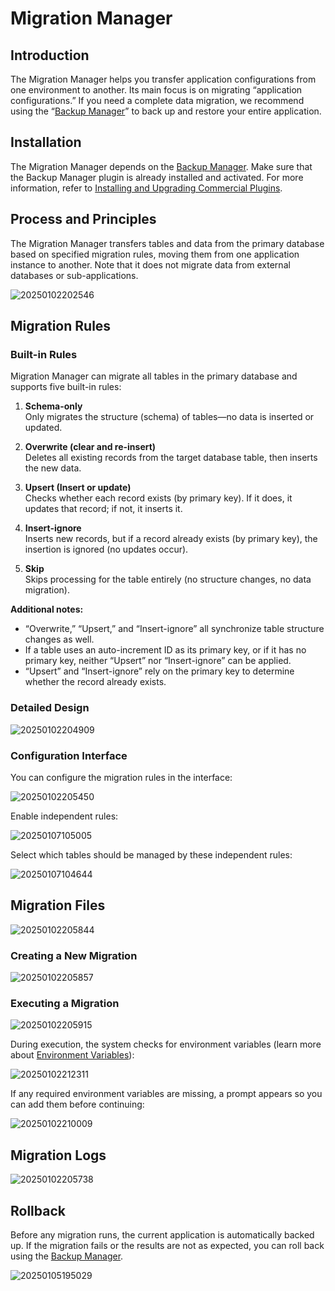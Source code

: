 # Migration Manager

<PluginInfo licenseBundled="professional" name="migration-manager"></PluginInfo>

## Introduction

The Migration Manager helps you transfer application configurations from one environment to another. Its main focus is on migrating “application configurations.” If you need a complete data migration, we recommend using the “[Backup Manager](/handbook/backups)” to back up and restore your entire application.

## Installation

The Migration Manager depends on the [Backup Manager](/handbook/backups). Make sure that the Backup Manager plugin is already installed and activated. For more information, refer to [Installing and Upgrading Commercial Plugins](/welcome/getting-started/plugin).

## Process and Principles

The Migration Manager transfers tables and data from the primary database based on specified migration rules, moving them from one application instance to another. Note that it does not migrate data from external databases or sub-applications.

![20250102202546](https://static-docs.nocobase.com/20250102202546.png)

## Migration Rules

### Built-in Rules

Migration Manager can migrate all tables in the primary database and supports five built-in rules:

1. **Schema-only**  
   Only migrates the structure (schema) of tables—no data is inserted or updated.

2. **Overwrite (clear and re-insert)**  
   Deletes all existing records from the target database table, then inserts the new data.

3. **Upsert (Insert or update)**  
   Checks whether each record exists (by primary key). If it does, it updates that record; if not, it inserts it.

4. **Insert-ignore**  
   Inserts new records, but if a record already exists (by primary key), the insertion is ignored (no updates occur).

5. **Skip**  
   Skips processing for the table entirely (no structure changes, no data migration).

**Additional notes:**

- “Overwrite,” “Upsert,” and “Insert-ignore” all synchronize table structure changes as well.
- If a table uses an auto-increment ID as its primary key, or if it has no primary key, neither “Upsert” nor “Insert-ignore” can be applied.
- “Upsert” and “Insert-ignore” rely on the primary key to determine whether the record already exists.

### Detailed Design

![20250102204909](https://static-docs.nocobase.com/20250102204909.png)

### Configuration Interface

You can configure the migration rules in the interface:

![20250102205450](https://static-docs.nocobase.com/20250102205450.png)

Enable independent rules:

![20250107105005](https://static-docs.nocobase.com/20250107105005.png)

Select which tables should be managed by these independent rules:

![20250107104644](https://static-docs.nocobase.com/20250107104644.png)

## Migration Files

![20250102205844](https://static-docs.nocobase.com/20250102205844.png)

### Creating a New Migration

![20250102205857](https://static-docs.nocobase.com/20250102205857.png)

### Executing a Migration

![20250102205915](https://static-docs.nocobase.com/20250102205915.png)

During execution, the system checks for environment variables (learn more about [Environment Variables](/handbook/environment-variables)):

![20250102212311](https://static-docs.nocobase.com/20250102212311.png)

If any required environment variables are missing, a prompt appears so you can add them before continuing:

![20250102210009](https://static-docs.nocobase.com/20250102210009.png)

## Migration Logs

![20250102205738](https://static-docs.nocobase.com/20250102205738.png)

## Rollback

Before any migration runs, the current application is automatically backed up. If the migration fails or the results are not as expected, you can roll back using the [Backup Manager](/handbook/backups).

![20250105195029](https://static-docs.nocobase.com/20250105195029.png)
